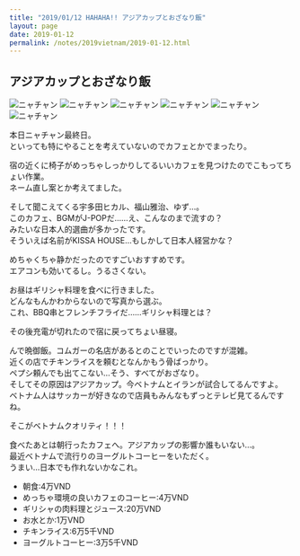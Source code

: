 ```yaml
---
title: "2019/01/12 HAHAHA!! アジアカップとおざなり飯"
layout: page
date: 2019-01-12
permalink: /notes/2019vietnam/2019-01-12.html
---
```


## アジアカップとおざなり飯

![ニャチャン](https://images.rock54.net/travel/2019vietnam/80.jpeg "ニャチャン") 
![ニャチャン](https://images.rock54.net/travel/2019vietnam/81.jpeg "ニャチャン") 
![ニャチャン](https://images.rock54.net/travel/2019vietnam/82.jpeg "ニャチャン") 
![ニャチャン](https://images.rock54.net/travel/2019vietnam/83.jpeg "ニャチャン") 
![ニャチャン](https://images.rock54.net/travel/2019vietnam/84.jpeg "ニャチャン") 
![ニャチャン](https://images.rock54.net/travel/2019vietnam/85.jpeg "ニャチャン") 

本日ニャチャン最終日。  
といっても特にやることを考えていないのでカフェとかでまったり。  
  
宿の近くに椅子がめっちゃしっかりしてるいいカフェを見つけたのでこもってちょい作業。  
ネーム直し案とか考えてました。  
  
そして聞こえてくる宇多田ヒカル、福山雅治、ゆず…。  
このカフェ、BGMがJ-POPだ……え、こんなのまで流すの？  
みたいな日本人的選曲が多かったです。  
そういえば名前がKISSA HOUSE…もしかして日本人経営かな？  
  
めちゃくちゃ静かだったのですごいおすすめです。  
エアコンも効いてるし。うるさくない。  
  
お昼はギリシャ料理を食べに行きました。  
どんなもんかわからないので写真から選ぶ。  
これ、BBQ串とフレンチフライだ……ギリシャ料理とは？  
  
その後充電が切れたので宿に戻ってちょい昼寝。  
  
んで晩御飯。コムガーの名店があるとのことでいったのですが混雑。  
近くの店でチキンライスを頼むとなんかもう骨ばっかり。  
ペプシ頼んでも出てこない…そう、すべてがおざなり。  
そしてその原因はアジアカップ。今ベトナムとイランが試合してるんですよ。  
ベトナム人はサッカーが好きなので店員もみんなもずっとテレビ見てるんですね。  
  
そこがベトナムクオリティ！！！  
  
食べたあとは朝行ったカフェへ。アジアカップの影響か誰もいない…。  
最近ベトナムで流行りのヨーグルトコーヒーをいただく。  
うまい…日本でも作れないかなこれ。  

- 朝食:4万VND
- めっちゃ環境の良いカフェのコーヒー:4万VND
- ギリシャの肉料理とジュース:20万VND
- お水とか:1万VND
- チキンライス:6万5千VND
- ヨーグルトコーヒー:3万5千VND
